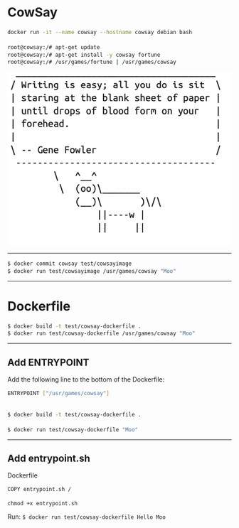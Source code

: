 # CowSay

```bash
docker run -it --name cowsay --hostname cowsay debian bash

root@cowsay:/# apt-get update
root@cowsay:/# apt-get install -y cowsay fortune
root@cowsay:/# /usr/games/fortune | /usr/games/cowsay
```

![alt](../assets/cowsay.png)

---

```bash
$ docker commit cowsay test/cowsayimage
$ docker run test/cowsayimage /usr/games/cowsay "Moo"
```
---
# Dockerfile

```bash
$ docker build -t test/cowsay-dockerfile .
$ docker run test/cowsay-dockerfile /usr/games/cowsay "Moo"
```
---
## Add ENTRYPOINT
Add the following line to the bottom of the Dockerfile:
```bash
ENTRYPOINT ["/usr/games/cowsay"]
```

```bash

$ docker build -t test/cowsay-dockerfile .

$ docker run test/cowsay-dockerfile "Moo"
```
---

## Add entrypoint.sh
Dockerfile
```bash
COPY entrypoint.sh /
```

`chmod +x entrypoint.sh`

Run:
`$ docker run test/cowsay-dockerfile Hello Moo`
